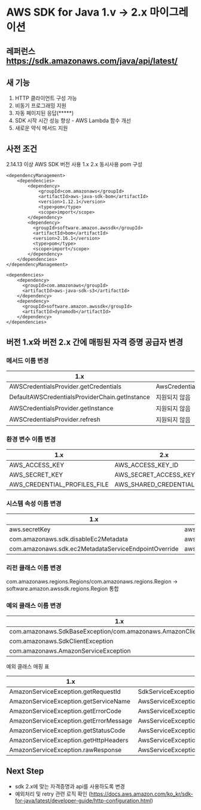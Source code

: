# AWS SDK for Java 1.v -> 2.x 마이그레이션 
## 레퍼런스 https://sdk.amazonaws.com/java/api/latest/
## 새 기능
1. HTTP 클라이언트 구성 가능
2. 비동기 프로그래밍 지원
3. 자동 페이지된 응답(*****)
4. SDK 시작 시간 성능 향상 - AWS Lambda 함수 개선 
5. 새로운 약식 메서드 지원 

## 사전 조건 
2.14.13 이상 AWS SDK 버전 사용 
1.x 2.x 동시사용 pom 구성
~~~
<dependencyManagement>
    <dependencies>
        <dependency>
            <groupId>com.amazonaws</groupId>
            <artifactId>aws-java-sdk-bom</artifactId>
            <version>1.12.1</version>
            <type>pom</type>
            <scope>import</scope>
        </dependency>
        <dependency>
          <groupId>software.amazon.awssdk</groupId>
          <artifactId>bom</artifactId>
          <version>2.16.1</version>
          <type>pom</type>
          <scope>import</scope>
        </dependency>
    </dependencies>
</dependencyManagement>

<dependencies>
    <dependency>
      <groupId>com.amazonaws</groupId>
      <artifactId>aws-java-sdk-s3</artifactId>
    </dependency>
    <dependency>
      <groupId>software.amazon.awssdk</groupId>
      <artifactId>dynamodb</artifactId>
    </dependency>
</dependencies>
~~~
## 버전 1.x와 버전 2.x 간에 매핑된 자격 증명 공급자 변경
### 메서드 이름 변경
1.x|2.x|
---|---|
AWSCredentialsProvider.getCredentials|AwsCredentialsProvider.resolveCredentials|
DefaultAWSCredentialsProviderChain.getInstance|지원되지 않음|
AWSCredentialsProvider.getInstance|지원되지 않음|
AWSCredentialsProvider.refresh|지원되지 않음|

### 환경 변수 이름 변경 
1.x|2.x|
---|---|
AWS_ACCESS_KEY|AWS_ACCESS_KEY_ID|
AWS_SECRET_KEY|AWS_SECRET_ACCESS_KEY|
AWS_CREDENTIAL_PROFILES_FILE|AWS_SHARED_CREDENTIALS_FILE|

### 시스템 속성 이름 변경
1.x|2.x|
---|---|
aws.secretKey|aws.secretAccessKey|
com.amazonaws.sdk.disableEc2Metadata|aws.disableEc2Metadata|
com.amazonaws.sdk.ec2MetadataServiceEndpointOverride|aws.ec2MetadataServiceEndpoint|

### 리전 클래스 이름 변경 
com.amazonaws.regions.Regions/com.amazonaws.regions.Region -> software.amazon.awssdk.regions.Region 통합 

### 예외 클래스 이름 변경
1.x|2.x|
---|---|
|com.amazonaws.SdkBaseException/com.amazonaws.AmazonClientException|software.amazon.awssdk.core.exception.SdkException|
|com.amazonaws.SdkClientException|software.amazon.awssdk.core.exception.SdkClientException|
|com.amazonaws.AmazonServiceException|software.amazon.awssdk.awscore.exception.AwsServiceException|

예외 클래스 매핑 표 

1.x|2.x|
---|---|
|AmazonServiceException.getRequestId|SdkServiceException.requestId|
|AmazonServiceException.getServiceName|AwsServiceException.awsErrorDetails().serviceName|
|AmazonServiceException.getErrorCode|AwsServiceException.awsErrorDetails().errorCode|
|AmazonServiceException.getErrorMessage|AwsServiceException.awsErrorDetails().errorMessage|
|AmazonServiceException.getStatusCode|AwsServiceException.awsErrorDetails().sdkHttpResponse().statusCode|
|AmazonServiceException.getHttpHeaders|AwsServiceException.awsErrorDetails().sdkHttpResponse().headers|
|AmazonServiceException.rawResponse|AwsServiceException.awsErrorDetails().rawResponse|

## Next Step 
- sdk 2.x에 맞는 자격증명과 api를 사용하도록 변경 
- 예외처리 및 retry 관련 로직 확인 (https://docs.aws.amazon.com/ko_kr/sdk-for-java/latest/developer-guide/http-configuration.html)
